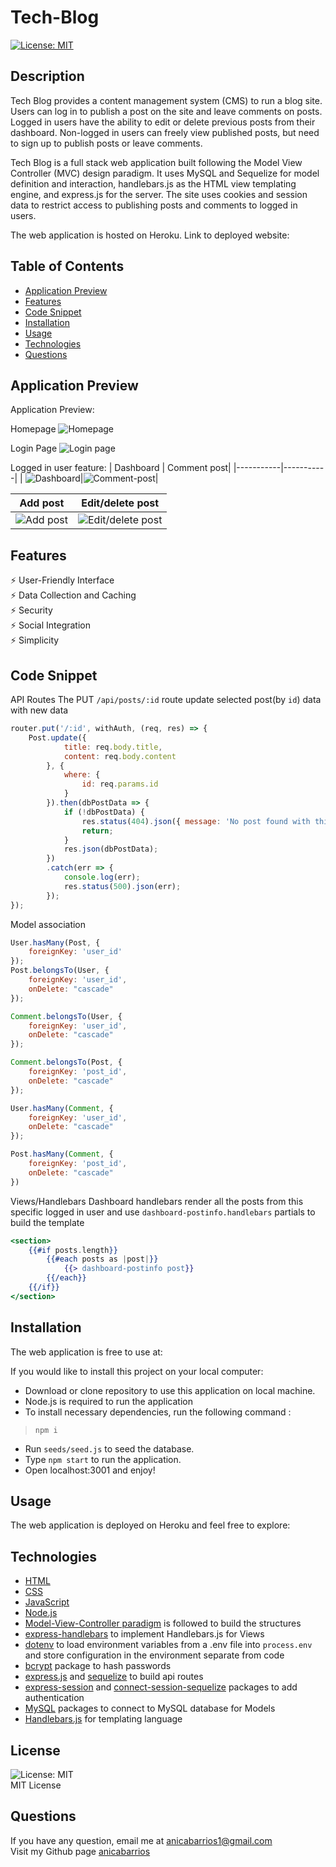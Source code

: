 # Tech-Blog

[![License: MIT](https://img.shields.io/badge/License-MIT-yellow.svg)](https://github.com/siennameow/tech-blog/blob/main/LICENSE)

## Description

Tech Blog provides a content management system (CMS) to run a blog site. Users can log in to publish a post on the site and leave comments on posts. Logged in users have the ability to edit or delete previous posts from their dashboard. Non-logged in users can freely view published posts, but need to sign up to publish posts or leave comments.

Tech Blog is a full stack web application built following the Model View Controller (MVC) design paradigm. It uses MySQL and Sequelize for model definition and interaction, handlebars.js as the HTML view templating engine, and express.js for the server. The site uses cookies and session data to restrict access to publishing posts and comments to logged in users.

The web application is hosted on Heroku. Link to deployed website:

## Table of Contents

* [Application Preview ](#application-preview-)
* [Features](#features-)
* [Code Snippet](#code-snippet-)
* [Installation](#installation-)
* [Usage](#usage-)
* [Technologies](#technologies-)
* [Questions](#questions-)

## Application Preview 

Application Preview:

Homepage
![Homepage](./images/homepage.png)

Login Page
![Login page](./images/login.png)


Logged in user feature:
| Dashboard | Comment post|
|-----------|-----------|
| ![Dashboard](./images/dashboard-login.png)|![Comment-post](./images/add-comment.png)|

| Add post | Edit/delete post|
|-----------|-----------|
| ![Add post](./images/new-post.png)| ![Edit/delete post](./images/edit-post.png)|
## Features 

⚡️ User-Friendly Interface\
⚡️ Data Collection and Caching\
⚡️ Security\
⚡️ Social Integration\
⚡️ Simplicity

## Code Snippet 

API Routes
The PUT `/api/posts/:id` route update selected post(by `id`) data with new data

```JavaScript
router.put('/:id', withAuth, (req, res) => {
    Post.update({
            title: req.body.title,
            content: req.body.content
        }, {
            where: {
                id: req.params.id
            }
        }).then(dbPostData => {
            if (!dbPostData) {
                res.status(404).json({ message: 'No post found with this id' });
                return;
            }
            res.json(dbPostData);
        })
        .catch(err => {
            console.log(err);
            res.status(500).json(err);
        });
});
```

Model association

```JavaScript
User.hasMany(Post, {
    foreignKey: 'user_id'
});
Post.belongsTo(User, {
    foreignKey: 'user_id',
    onDelete: "cascade"
});

Comment.belongsTo(User, {
    foreignKey: 'user_id',
    onDelete: "cascade"
});

Comment.belongsTo(Post, {
    foreignKey: 'post_id',
    onDelete: "cascade"
});

User.hasMany(Comment, {
    foreignKey: 'user_id',
    onDelete: "cascade"
});

Post.hasMany(Comment, {
    foreignKey: 'post_id',
    onDelete: "cascade"
})
```

Views/Handlebars
Dashboard handlebars render all the posts from this specific logged in user and use `dashboard-postinfo.handlebars` partials to build the template

```handlebars
<section>
    {{#if posts.length}}
        {{#each posts as |post|}}
            {{> dashboard-postinfo post}}
        {{/each}}
    {{/if}}
</section>
```

## Installation 

The web application is free to use at: 

If you would like to install this project on your local computer:
- Download or clone repository to use this application on local machine.
- Node.js is required to run the application
- To install necessary dependencies, run the following command :
>    `npm i`
- Run `seeds/seed.js` to seed the database.
- Type `npm start` to run the application.
- Open localhost:3001 and enjoy!

## Usage

The web application is deployed on Heroku and feel free to explore:

## Technologies

* [HTML](https://developer.mozilla.org/en-US/docs/Web/HTML)
* [CSS](https://developer.mozilla.org/en-US/docs/Web/CSS)
* [JavaScript](https://developer.mozilla.org/en-US/docs/Web/JavaScript)
* [Node.js](https://nodejs.org/en/)
* [Model-View-Controller paradigm](https://en.wikipedia.org/wiki/Model%E2%80%93view%E2%80%93controller) is followed to build the structures
* [express-handlebars](https://www.npmjs.com/package/express-handlebars) to implement Handlebars.js for Views
* [dotenv](https://www.npmjs.com/package/dotenv) to load environment variables from a .env file into `process.env` and store configuration in the environment separate from code
* [bcrypt](https://www.npmjs.com/package/bcrypt) package to hash passwords
* [express.js](https://expressjs.com/) and [sequelize](https://sequelize.org/) to build api routes
* [express-session](https://www.npmjs.com/package/express-session) and [connect-session-sequelize](https://www.npmjs.com/package/connect-session-sequelize) packages to add authentication
* [MySQL](https://www.mysql.com/) packages to connect to MySQL database for Models
* [Handlebars.js](https://handlebarsjs.com/) for templating language

## License 
![License: MIT](https://img.shields.io/badge/License-MIT-yellow.svg) </br>
MIT License

## Questions 

If you have any question, email me at  anicabarrios1@gmail.com<br/>
Visit my Github page [anicabarrios](https://github.com/anicabarrios)
